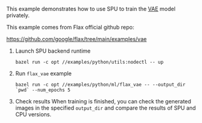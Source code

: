 This example demonstrates how to use SPU to train the [VAE](http://arxiv.org/abs/1312.6114) model privately.

This example comes from Flax official github repo:

https://github.com/google/flax/tree/main/examples/vae

1. Launch SPU backend runtime
    ```
    bazel run -c opt //examples/python/utils:nodectl -- up
    ```

2. Run `flax_vae` example
    ```
    bazel run -c opt //examples/python/ml/flax_vae -- --output_dir `pwd` --num_epochs 5
    ```

3. Check results
    When training is finished, you can check the generated images in the specified `output_dir` and compare the results of SPU and CPU versions.
